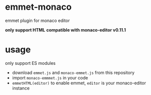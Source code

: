 # emmet-monaco
emmet plugin for monaco editor

**only support HTML**
**compatible with monaco-editor v0.11.1**

# usage
only support ES modules

- download `emmet.js` and `monaco-emmet.js` from this repository
- import `monaco-emmmet.js` in your code
- `emmetHTML(editor)` to enable emmet, `editor` is your monaco-editor instance
